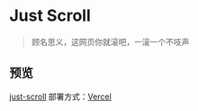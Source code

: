 # Just Scroll

> 顾名思义，这网页你就滚吧，一滚一个不吱声

## 预览

[just-scroll](https://just-scroll-69uf0087g-wangyinyuan.vercel.app/)
部署方式：[Vercel](https://vercel.com/)
